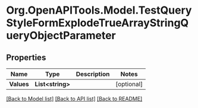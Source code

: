 # Org.OpenAPITools.Model.TestQueryStyleFormExplodeTrueArrayStringQueryObjectParameter

## Properties

Name | Type | Description | Notes
------------ | ------------- | ------------- | -------------
**Values** | **List&lt;string&gt;** |  | [optional] 

[[Back to Model list]](../README.md#documentation-for-models) [[Back to API list]](../README.md#documentation-for-api-endpoints) [[Back to README]](../README.md)

